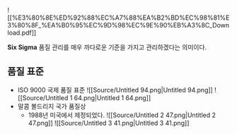 ![[%E3%80%8E%ED%92%88%EC%A7%88%EA%B2%BD%EC%98%81%E3%80%8F_%EA%B0%95%EC%9D%98%EC%9E%90%EB%A3%8C_Download.pdf]]
  
**Six Sigma**
품질 관리를 매우 까다로운 기준을 가지고 관리하겠다는 의미이다.
  
## 품질 표준
- ISO 9000 국제 품질 표준
![[Source/Untitled 94.png|Untitled 94.png]]
![[Source/Untitled 1 64.png|Untitled 1 64.png]]
- 말콤 볼드리지 국가 품질상
    - 1988년 미국에서 제정되었다.
![[Source/Untitled 2 47.png|Untitled 2 47.png]]
![[Source/Untitled 3 41.png|Untitled 3 41.png]]